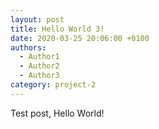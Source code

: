 ```yaml
---
layout: post
title: Hello World 3!
date: 2020-03-25 20:06:00 +0100
authors:
  - Author1
  - Author2
  - Author3
category: project-2
---
```

Test post, Hello World!

